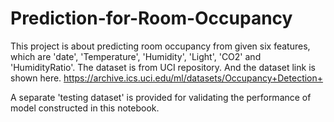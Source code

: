 # Prediction-for-Room-Occupancy
This project is about predicting room occupancy from given six features, which are 'date',  'Temperature', 'Humidity', 'Light', 'CO2' and 'HumidityRatio'. 
The dataset is from UCI repository. And the dataset link is shown here.
https://archive.ics.uci.edu/ml/datasets/Occupancy+Detection+

A separate 'testing dataset' is provided for validating the performance of model constructed in this notebook.
